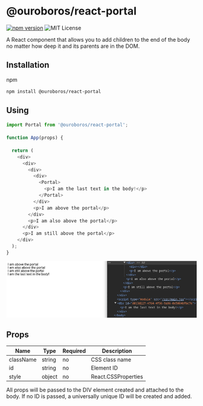 # @ouroboros/react-portal

[![npm version](https://img.shields.io/npm/v/@ouroboros/react-portal.svg)](https://www.npmjs.com/package/@ouroboros/react-portal) ![MIT License](https://img.shields.io/npm/l/@ouroboros/react-portal.svg)

A React component that allows you to add children to the end of the body no matter how deep it and its parents are in the DOM.

## Installation
npm
```bash
npm install @ouroboros/react-portal
```

## Using
```javascript
import Portal from '@ouroboros/react-portal';

function App(props) {

  return (
    <div>
      <div>
        <div>
          <div>
            <Portal>
              <p>I am the last text in the body!</p>
            </Portal>
          </div>
          <p>I am above the portal</p>
        </div>
        <p>I am also above the portal</p>
      </div>
      <p>I am still above the portal</p>
    </div>
  );
}
```

![Example image of component in use](example.png)

## Props

| Name | Type | Required | Description |
| ---- | ---- | -------- | ----------- |
| className | string | no | CSS class name |
| id | string | no | Element ID |
| style | object | no | React.CSSProperties |

All props will be passed to the DIV element created and attached to the body. If no ID is passed, a universally unique ID will be created and added.